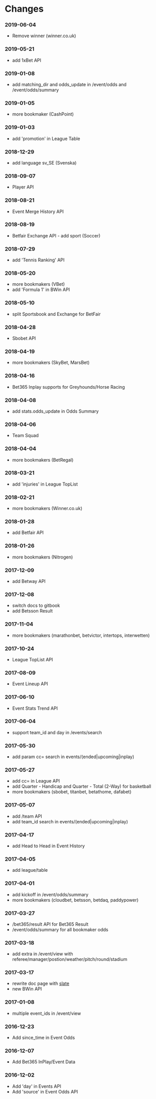 # Changes

### 2019-06-04
  * Remove winner (winner.co.uk)

### 2019-05-21
  * add 1xBet API

### 2019-01-08
  * add matching_dir and odds_update in /event/odds and /event/odds/summary

### 2019-01-05
  * more bookmaker (CashPoint)

### 2019-01-03
  * add 'promotion' in League Table

### 2018-12-29
  * add language sv_SE (Svenska)

### 2018-09-07
  * Player API

### 2018-08-21
  * Event Merge History API

### 2018-08-19
  * Betfair Exchange API - add sport (Soccer)

### 2018-07-29
  * add 'Tennis Ranking' API

### 2018-05-20
  * more bookmakers (VBet)
  * add 'Formula 1' in BWin API

### 2018-05-10
  * split Sportsbook and Exchange for BetFair

### 2018-04-28
  * Sbobet API

### 2018-04-19
  * more bookmakers (SkyBet, MarsBet)

### 2018-04-16
  * Bet365 Inplay supports for Greyhounds/Horse Racing

### 2018-04-08
  * add stats.odds_update in Odds Summary

### 2018-04-06
  * Team Squad

### 2018-04-04
  * more bookmakers (BetRegal)

### 2018-03-21
  * add 'injuries' in League TopList

### 2018-02-21
  * more bookmakers (Winner.co.uk)

### 2018-01-28
  * add Betfair API

### 2018-01-26
  * more bookmakers (Nitrogen)

### 2017-12-09
  * add Betway API

### 2017-12-08
  * switch docs to gitbook
  * add Betsson Result

### 2017-11-04
  * more bookmakers (marathonbet, betvictor, intertops, interwetten)

### 2017-10-24
  * League TopList API

### 2017-08-09
  * Event Lineup API

### 2017-06-10
  * Event Stats Trend API

### 2017-06-04
  * support team_id and day in /events/search

### 2017-05-30
  * add param cc= search in events/(ended|upcoming|inplay)

### 2017-05-27
  * add cc= in League API
  * add Quarter - Handicap and Quarter - Total (2-Way) for basketball
  * more bookmakers (sbobet, titanbet, betathome, dafabet)

### 2017-05-07
  * add /team API
  * add team_id search in events/(ended|upcoming|inplay)

### 2017-04-17
  * add Head to Head in Event History

### 2017-04-05
  * add league/table

### 2017-04-01
  * add kickoff in /event/odds/summary
  * more bookmakers (cloudbet, betsson, betdaq, paddypower)

### 2017-03-27
  * /bet365/result API for Bet365 Result
  * /event/odds/summary for all bookmaker odds

### 2017-03-18
  * add extra in /event/view with referee/manager/postion/weather/pitch/round/stadium

### 2017-03-17
  * rewrite doc page with [slate](https://github.com/lord/slate)
  * new BWin API

### 2017-01-08

  * multiple event_ids in /event/view

### 2016-12-23

  * Add since_time in Event Odds</li>

### 2016-12-07

  * Add Bet365 InPlay/Event Data

### 2016-12-02

  * Add 'day' in Events API
  * Add 'source' in Event Odds API
